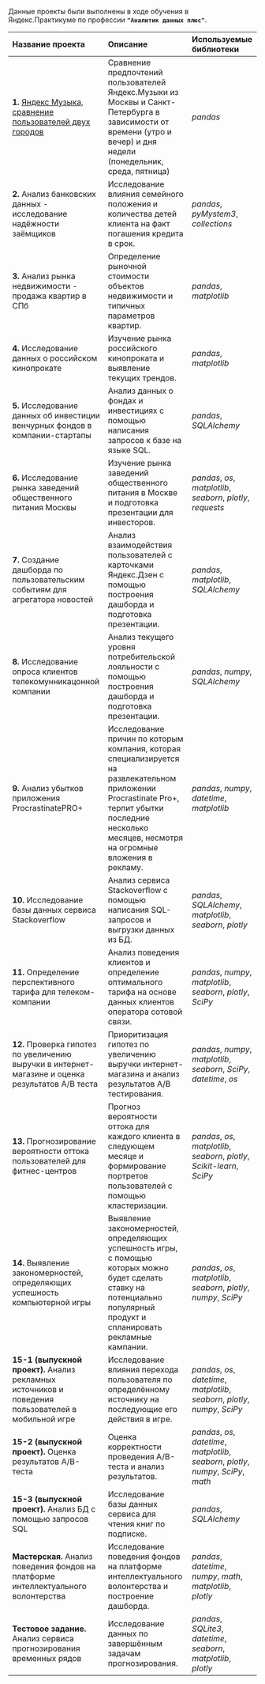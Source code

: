 Данные проекты были выполнены в ходе обучения в Яндекс.Практикуме по профессии **`"Аналитик данных плюс"`**.

| Название проекта | Описание | Используемые библиотеки | 
| :---------------------- | :---------------------- | :---------------------- |
| **1.** [Яндекс Музыка, сравнение пользователей двух городов](https://github.com/MayaSolodukhina/Data_Analytics_projects/tree/main/%D0%9F%D1%80%D0%BE%D0%B5%D0%BA%D1%82_1_%D0%AF%D0%BD%D0%B4%D0%B5%D0%BA%D1%81%20%D0%9C%D1%83%D0%B7%D1%8B%D0%BA%D0%B0_%D0%A1%D1%80%D0%B0%D0%B2%D0%BD%D0%B5%D0%BD%D0%B8%D0%B5%20%D0%BF%D0%BE%D0%BB%D1%8C%D0%B7%D0%BE%D0%B2%D0%B0%D1%82%D0%B5%D0%BB%D0%B5%D0%B9%20%D0%B4%D0%B2%D1%83%D1%85%20%D0%B3%D0%BE%D1%80%D0%BE%D0%B4%D0%BE%D0%B2) |Сравнение предпочтений пользователей Яндекс.Музыки из Москвы и Санкт-Петербурга в зависимости от времени (утро и вечер) и дня недели (понедельник, среда, пятница)| *pandas* |
| **2.** Анализ банковских данных - исследование надёжности заёмщиков | Исследование влияния семейного положения и количества детей клиента на факт погашения кредита в срок.| *pandas*, *pyMystem3*, *collections* |
| **3.** Анализ рынка недвижимости - продажа квартир в СПб | Определение рыночной стоимости объектов недвижимости и типичных параметров квартир.| *pandas*, *matplotlib* |
| **4.** Исследование данных о российском кинопрокате | Изучение рынка российского кинопроката и выявление текущих трендов.| *pandas*, *matplotlib*|
| **5.** Исследование данных об инвестиции венчурных фондов в компании-стартапы | Анализ данных о фондах и инвестициях с помощью написания запросов к базе на языке SQL.| *pandas*, *SQLAlchemy*|
| **6.** Исследование рынка заведений общественного питания Москвы | Изучение рынка заведений общественного питания в Москве и подготовка презентации для инвесторов.| *pandas*, *os*, *matplotlib*, *seaborn*, *plotly*, *requests*|
| **7.** Создание дашборда по пользовательским событиям для агрегатора новостей | Анализ взаимодействия пользователей с карточками Яндекс.Дзен с помощью построения дашборда и подготовка презентации. | *pandas*, *matplotlib*, *SQLAlchemy*|
| **8.** Исследование опроса клиентов телекомунникацонной компании | Анализ текущего уровня потребительской лояльности с помощью построения дашборда и подготовка презентации.| *pandas*, *numpy*, *SQLAlchemy*|
| **9.** Анализ убытков приложения ProcrastinatePRO+ | Исследование причин по которым компания, которая специализируется на развлекательном приложении Procrastinate Pro+, терпит убытки последние несколько месяцев, несмотря на огромные вложения в рекламу.| *pandas*, *numpy*, *datetime*, *matplotlib*|
| **10.** Исследование базы данных сервиса Stackoverflow | Анализ сервиса Stackoverflow с помощью написания SQL-запросов и выгрузки данных из БД.| *pandas*, *SQLAlchemy*, *matplotlib*, *seaborn*, *plotly*|
| **11.** Определение перспективного тарифа для телеком-компании | Анализ поведения клиентов и определение оптимального тарифа на основе данных клиентов оператора сотовой связи.| *pandas*, *numpy*, *matplotlib*, *seaborn*, *plotly*, *SciPy*|
| **12.** Проверка гипотез по увеличению выручки в интернет-магазине и оценка результатов A/B теста | Приоритизация гипотез по увеличению выручки интернет-магазина и анализ результатов A/B тестирования.| *pandas*, *numpy*, *matplotlib*, *seaborn*, *SciPy*, *datetime*, *os*|
| **13.** Прогнозирование вероятности оттока пользователей для фитнес-центров | Прогноз вероятности оттока для каждого клиента в следующем месяце и формирование портретов пользователей с помощью кластеризации.| *pandas*, *os*, *matplotlib*, *seaborn*, *plotly*, *Scikit-learn*, *SciPy*|
| **14.** Выявление закономерностей, определяющих успешность компьютерной игры | Выявление закономерностей, определяющих успешность игры, с помощью которых можно будет сделать ставку на потенциально популярный продукт и спланировать рекламные кампании.| *pandas*, *os*, *matplotlib*, *seaborn*, *plotly*, *numpy*, *SciPy*|
| **15-1 (выпускной проект).** Анализ рекламных источников и поведения пользователей в мобильной игре | Исследование влияния перехода пользователя по определённому источнику на последующие его действия в игре.| *pandas*, *os*, *datetime*, *matplotlib*, *seaborn*, *plotly*, *numpy*, *SciPy*|
| **15-2 (выпускной проект).** Оценка результатов A/B-теста | Оценка корректности проведения A/B-теста и анализ результатов.| *pandas*, *os*, *datetime*, *matplotlib*, *seaborn*, *plotly*, *numpy*, *SciPy*, *math*|
| **15-3 (выпускной проект).** Анализ БД с помощью запросов SQL | Исследование базы данных сервиса для чтения книг по подписке.| *pandas*, *SQLAlchemy*|
| **Мастерская.** Анализ поведения фондов на платформе интеллектуального волонтерства | Исследование поведения фондов на платформе интеллектуального волонтерства и построение дашборда.| *pandas*, *datetime*, *numpy*, *math*, *matplotlib*, *plotly*|
| **Тестовое задание.** Анализ сервиса прогнозирования временных рядов| Исследование данных по завершённым задачам прогнозирования.| *pandas*, *SQLite3*, *datetime*, *seaborn*, *matplotlib*, *plotly*|